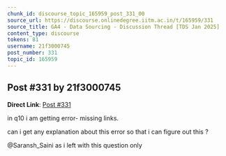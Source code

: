 ```yaml
---
chunk_id: discourse_topic_165959_post_331_00
source_url: https://discourse.onlinedegree.iitm.ac.in/t/165959/331
source_title: GA4 - Data Sourcing - Discussion Thread [TDS Jan 2025]
content_type: discourse
tokens: 81
username: 21f3000745
post_number: 331
topic_id: 165959
---
```


## Post #331 by 21f3000745

**Direct Link**: [Post #331](https://discourse.onlinedegree.iitm.ac.in/t/165959/331)

in q10 i am getting error- missing links.

can i get any explanation about this error so that i can figure out this ?

@Saransh_Saini as i left with this question only
